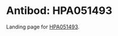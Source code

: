 # Antibod: HPA051493


    


Landing page for [HPA051493](http://www.proteinatlas.org/search/HPA051493).
